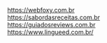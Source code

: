 https://webfoxy.com.br <br>
https://sabordasreceitas.com.br<br>
https://guiadosreviews.com.br<br>
https://www.lingueed.com.br/<br>
